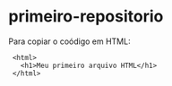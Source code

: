 # primeiro-repositorio

Para copiar o coódigo em HTML:
```
 <html>
   <h1>Meu primeiro arquivo HTML</h1>
 </html>
```

